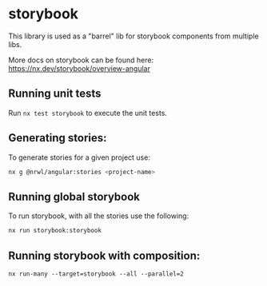 # storybook

This library is used as a "barrel" lib for storybook components from multiple libs.

More docs on storybook can be found here:
https://nx.dev/storybook/overview-angular

## Running unit tests

Run `nx test storybook` to execute the unit tests.

## Generating stories:

To generate stories for a given project use:

```bash
nx g @nrwl/angular:stories <project-name>
```

## Running global storybook

To run storybook, with all the stories use the following:

```bash
nx run storybook:storybook
```

## Running storybook with composition:


```
nx run-many --target=storybook --all --parallel=2
```